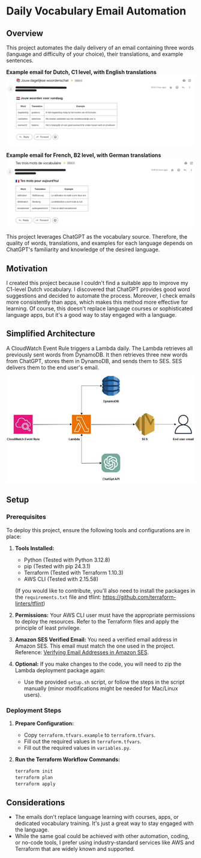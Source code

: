 # Daily Vocabulary Email Automation

## Overview
This project automates the daily delivery of an email containing three words (language and difficulty of your choice), their translations, and example sentences.

**Example email for Dutch, C1 level, with English translations**
<kbd>![Screenshot of Dutch email](/images/email.png)</kbd>

**Example email for French, B2 level, with German translations**
<kbd>![Screenshot of French email](/images/frenchEmail.png)</kbd>

This project leverages ChatGPT as the vocabulary source. Therefore, the quality of words, translations, and examples for each language depends on ChatGPT's familiarity and knowledge of the desired language.


## Motivation
I created this project because I couldn't find a suitable app to improve my C1-level Dutch vocabulary. I discovered that ChatGPT provides good word suggestions and decided to automate the process. Moreover, I check emails more consistently than apps, which makes this method more effective for learning. Of course, this doesn't replace language courses or sophisticated language apps, but it's a good way to stay engaged with a language.


## Simplified Architecture
A CloudWatch Event Rule triggers a Lambda daily. The Lambda retrieves all previously sent words from DynamoDB. It then retrieves three new words from ChatGPT, stores them in DynamoDB, and sends them to SES. SES delivers them to the end user's email.

![Picture of architecture](/images/architecture.jpg)


## Setup

### Prerequisites
To deploy this project, ensure the following tools and configurations are in place:

1. **Tools Installed:**
   - Python (Tested with Python 3.12.8)
   - pip (Tested with pip 24.3.1)
   - Terraform (Tested with Terraform 1.10.3)
   - AWS CLI (Tested with 2.15.58)

   (If you would like to contribute, you'll also need to install the packages in the `requirements.txt` file and tflint: https://github.com/terraform-linters/tflint)

2. **Permissions:**
   Your AWS CLI user must have the appropriate permissions to deploy the resources. Refer to the Terraform files and apply the principle of least privilege.

3. **Amazon SES Verified Email:**
   You need a verified email address in Amazon SES. This email must match the one used in the project.
   Reference: [Verifying Email Addresses in Amazon SES](https://docs.aws.amazon.com/ses/latest/dg/creating-identities.html#verify-email-addresses-procedure).

4. **Optional:**
   If you make changes to the code, you will need to zip the Lambda deployment package again:
   - Use the provided `setup.sh` script, or follow the steps in the script manually (minor modifications might be needed for Mac/Linux users).

### Deployment Steps

1. **Prepare Configuration:**
   - Copy `terraform.tfvars.example` to `terraform.tfvars`.
   - Fill out the required values in `terraform.tfvars`.
   - Fill out the required values in `variables.py`.

2. **Run the Terraform Workflow Commands:**
   ```bash
   terraform init
   terraform plan
   terraform apply
   ```

## Considerations

- The emails don't replace language learning with courses, apps, or dedicated vocabulary training. It's just a great way to stay engaged with the language.
- While the same goal could be achieved with other automation, coding, or no-code tools, I prefer using industry-standard services like AWS and Terraform that are widely known and supported.

